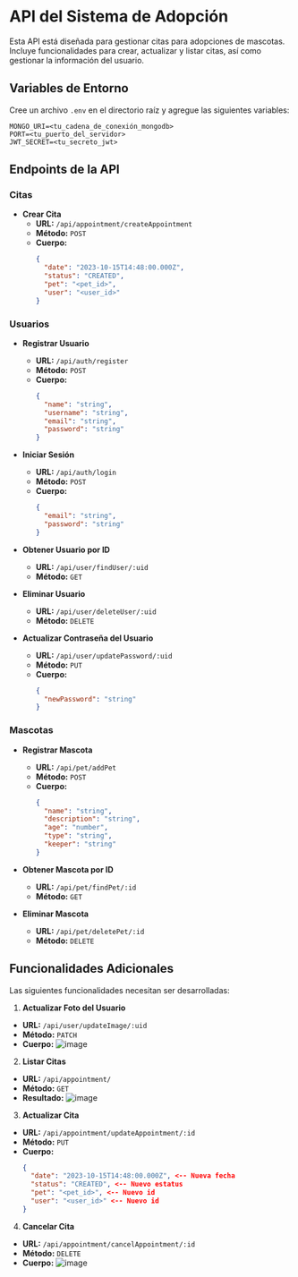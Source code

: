 # API del Sistema de Adopción

Esta API está diseñada para gestionar citas para adopciones de mascotas. Incluye funcionalidades para crear, actualizar y listar citas, así como gestionar la información del usuario.

## Variables de Entorno

Cree un archivo `.env` en el directorio raíz y agregue las siguientes variables:

```
MONGO_URI=<tu_cadena_de_conexión_mongodb>
PORT=<tu_puerto_del_servidor>
JWT_SECRET=<tu_secreto_jwt>
```

## Endpoints de la API

### Citas

- **Crear Cita**
  - **URL:** `/api/appointment/createAppointment`
  - **Método:** `POST`
  - **Cuerpo:**
    ```json
    {
      "date": "2023-10-15T14:48:00.000Z",
      "status": "CREATED",
      "pet": "<pet_id>",
      "user": "<user_id>"
    }
    ```

### Usuarios

- **Registrar Usuario**
  - **URL:** `/api/auth/register`
  - **Método:** `POST`
  - **Cuerpo:**
    ```json
    {
      "name": "string",
      "username": "string",
      "email": "string",
      "password": "string"
    }
    ```

- **Iniciar Sesión**
  - **URL:** `/api/auth/login`
  - **Método:** `POST`
  - **Cuerpo:**
    ```json
    {
      "email": "string",
      "password": "string"
    }
    ```

- **Obtener Usuario por ID**
  - **URL:** `/api/user/findUser/:uid`
  - **Método:** `GET`

- **Eliminar Usuario**
  - **URL:** `/api/user/deleteUser/:uid`
  - **Método:** `DELETE`

- **Actualizar Contraseña del Usuario**
  - **URL:** `/api/user/updatePassword/:uid`
  - **Método:** `PUT`
  - **Cuerpo:**
    ```json
    {
      "newPassword": "string"
    }
    ```

### Mascotas

- **Registrar Mascota**
  - **URL:** `/api/pet/addPet`
  - **Método:** `POST`
  - **Cuerpo:**
    ```json
    {
      "name": "string",
      "description": "string",
      "age": "number",
      "type": "string",
      "keeper": "string"
    }
    ```

- **Obtener Mascota por ID**
  - **URL:** `/api/pet/findPet/:id`
  - **Método:** `GET`

- **Eliminar Mascota**
  - **URL:** `/api/pet/deletePet/:id`
  - **Método:** `DELETE`

## Funcionalidades Adicionales

Las siguientes funcionalidades necesitan ser desarrolladas:

1. **Actualizar Foto del Usuario**
  - **URL:** `/api/user/updateImage/:uid`
  - **Método:** `PATCH`
  - **Cuerpo:**
    ![image](https://github.com/user-attachments/assets/67e246f0-e4f1-49d5-b83b-3de337de5fe7)
    
2. **Listar Citas**
  - **URL:** `/api/appointment/`
  - **Método:** `GET`
  - **Resultado:**
    ![image](https://github.com/user-attachments/assets/519ee6b6-6d3d-4094-93f4-492978a59e15)

3. **Actualizar Cita**
  - **URL:** `/api/appointment/updateAppointment/:id`
  - **Método:** `PUT`
  - **Cuerpo:**
    ```json
    {
      "date": "2023-10-15T14:48:00.000Z", <-- Nueva fecha
      "status": "CREATED", <-- Nuevo estatus
      "pet": "<pet_id>", <-- Nuevo id
      "user": "<user_id>" <-- Nuevo id
    }
    ```
     
4. **Cancelar Cita**
  - **URL:** `/api/appointment/cancelAppointment/:id`
  - **Método:** `DELETE`
  - **Cuerpo:**
    ![image](https://github.com/user-attachments/assets/e6a01e13-fe97-4a3d-ab96-92b911044834)
